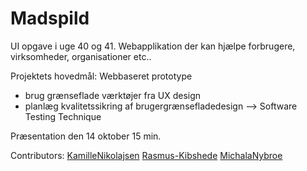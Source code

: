 # Madspild
UI opgave i uge 40 og 41. Webapplikation der kan hjælpe forbrugere, virksomheder, organisationer etc.. 


Projektets hovedmål:
Webbaseret prototype
- brug grænseflade værktøjer fra UX design
- planlæg kvalitetssikring af brugergrænsefladedesign --> Software Testing Technique

Præsentation den 14 oktober  15 min.

Contributors:
[KamilleNikolajsen](https://github.com/KamilleNikolajsen)
[Rasmus-Kibshede](https://github.com/Rasmus-Kibshede)
[MichalaNybroe](https://github.com/MichalaNybroe)
